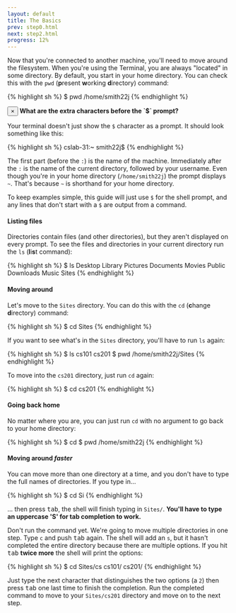 ```yaml
---
layout: default
title: The Basics
prev: step0.html
next: step2.html
progress: 12%
---
```


Now that you're connected to another machine, you'll need to move around the filesystem. When you're using the Terminal, you are always "located" in some directory. By default, you start in your home directory. You can check this with the `pwd` (**p**resent **w**orking **d**irectory) command:

{% highlight sh %}
$ pwd
/home/smith22j
{% endhighlight %}


  <div class="alert alert-dismissable alert-success">
    <button type="button" class="close" data-dismiss="alert">×</button>
    <strong>What are the extra characters before the `$` prompt?</strong>


Your terminal doesn't just show the `$` character as a prompt. It should look something like this:

{% highlight sh %}
cslab-31:~ smith22j$
{% endhighlight %}

The first part (before the `:`) is the name of the machine. Immediately after the `:` is the name of the current directory, followed by your username. Even though you're in your home directory (`/home/smith22j`) the prompt displays `~`. That's because `~` is shorthand for your home directory.

To keep examples simple, this guide will just use `$` for the shell prompt, and any lines that don't start with a `$` are output from a command.


  </div>


#### Listing files

Directories contain files (and other directories), but they aren't displayed on every prompt. To see the files and directories in your current directory run the `ls` (**l**i**s**t command):

{% highlight sh %}
$ ls
Desktop     Library   Pictures
Documents   Movies    Public
Downloads   Music     Sites
{% endhighlight %}

#### Moving around

Let's move to the `Sites` directory. You can do this with the `cd` (**c**hange **d**irectory) command:

{% highlight sh %}
$ cd Sites
{% endhighlight %}

If you want to see what's in the `Sites` directory, you'll have to run `ls` again:

{% highlight sh %}
$ ls
cs101    cs201
$ pwd
/home/smith22j/Sites
{% endhighlight %}

To move into the `cs201` directory, just run `cd` again:

{% highlight sh %}
$ cd cs201
{% endhighlight %}

#### Going back home

No matter where you are, you can just run `cd` with no argument to go back to your home directory:

{% highlight sh %}
$ cd
$ pwd
/home/smith22j
{% endhighlight %}

#### Moving around *faster*

You can move more than one directory at a time, and you don't have to type the full names of directories. If you type in...

{% highlight sh %}
$ cd Si
{% endhighlight %}

... then press <kbd>tab</kbd>, the shell will finish typing in `Sites/`. **You'll have to type an uppercase 'S' for tab completion to work.**

Don't run the command yet. We're going to move multiple directories in one step. Type `c` and push <kbd>tab</kbd> again. The shell will add an `s`, but it hasn't completed the entire directory because there are multiple options. If you hit <kbd>tab</kbd> **twice more** the shell will print the options:

{% highlight sh %}
$ cd Sites/cs
cs101/ cs201/
{% endhighlight %}

Just type the next character that distinguishes the two options (a `2`) then press <kbd>tab</kbd> one last time to finish the completion. Run the completed command to move to your `Sites/cs201` directory and move on to the next step.
